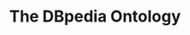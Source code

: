 ---
schema: default
title: The DBpedia Ontology
notes: >-
  The DBpedia ontology provides the classes and properties used in the DBpedia
  data set.
organization: DataScientia Foundation
resources:
  - name: DBPedia.UAN.owl
    url: >-
      http://git.knowdive.disi.unitn.it:8080/knowledge/LiveKnowledge/SREP/commonsense/raw/master/DBPedia.UAN.owl
    format: owl
    description: >-
      The DBpedia ontology provides the classes and properties used in the
      DBpedia data set.
    license: 'CC '
    status: Unannotated
    byteSize: 2.199.546
    issued: '2016-05-21'
    language: en
    modified: '8 November 2021, 04:55 (UTC+01:00)'
    OntologyEngineeringTool: Protégé
    ontologyLanguage: owl
    ontologySyntax: rdf
    example: Unknown
    ReferenceLKRepository: SREP
    referenceOntology: Unknown
    referenceDatasets: Unknown
distribution: dbpedia-owl
keyword: 'Wikipedia, Multilingual Knowledge Base'
publisher: DBpedia Organization
category:
  - Upper-Level
versionNotes: >-
  new version 4.2-SNAPSHOT from this URL:
  http://vmdbpedia.informatik.uni-leipzig.de:8088/2016-04/ontology.owl
landingPage: 'https://dbpedia.org/ontology/'
accessRigths: Public
creator: DBpedia Organization
hasVersion: Unknown
isVersionOf: Unknown
issued: '2016-05-21'
modified: '8 November 2021, 04:55 (UTC+01:00)'
language: en
provenance: ''
page: 'https://www.dbpedia.org/'
wasGeneratedBy: crowd-sourced community effort
versionInfo: version 4.2-SNAPSHOT
formalityLevel: Teleontology
OntologyEngineeringMethodology: information extraction
acronym: DBpedia
CompetencyQuestion: Unknown
preferredNamespacePrefix: dbo
toDoList: To completely annotate.
namespacesGenerated: Unknown
namespacesReused: Unknown
datasetLevel: Knowledge Level(L3-4)
spatialExtent: 'Unknown '
temporalExtent: Unknown
---